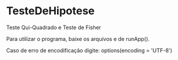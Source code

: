 # TesteDeHipotese
Teste Qui-Quadrado e Teste de Fisher

Para utilizar o programa, baixe os arquivos e 
de runApp().

Caso de erro de encodificação digite:
options(encoding = 'UTF-8')
